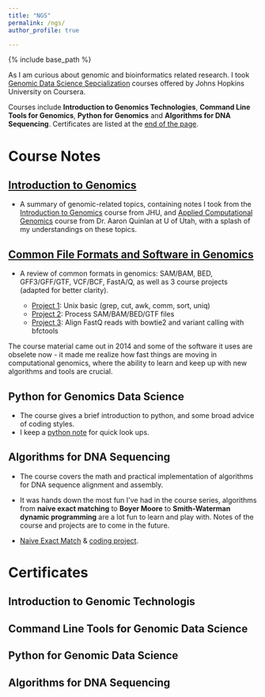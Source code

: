 ```yaml
---
title: "NGS"
permalink: /ngs/
author_profile: true

---
```


{% include base_path %}

As I am curious about genomic and bioinformatics related research.
I took [Genomic Data Science Sepcialization](https://www.coursera.org/specializations/genomic-data-science) courses offered by Johns Hopkins University on Coursera.

Courses include **Introduction to Genomics Technologies**, **Command Line Tools for Genomics**, **Python for Genomics** and **Algorithms for DNA Sequencing**.
Certificates are listed at the [end of the page](#certificates).

# Course Notes

## [Introduction to Genomics](/courses/2023/03/introduction-to-genomics/)

* A summary of genomic-related topics, containing notes  I took from the [Introduction to Genomics](https://www.coursera.org/learn/introduction-genomics) course from JHU, and [Applied Computational Genomics](https://github.com/quinlan-lab/applied-computational-genomics) course from Dr. Aaron Quinlan at U of Utah, with a splash of my understandings on these topics.

## [Common File Formats and Software in Genomics](/courses/2023/03/common-file-formats-and-software-in-genomics/)

* A review of common formats in genomics: SAM/BAM, BED, GFF3/GFF/GTF, VCF/BCF, FastA/Q, as well as 3 course projects (adapted for better clarity).

    - [Project 1](/courses/2023/03/common-file-formats-and-software-in-genomics/#seg9): Unix basic (grep, cut, awk, comm, sort, uniq)
    - [Project 2](/courses/2023/03/common-file-formats-and-software-in-genomics/#seg10): Process SAM/BAM/BED/GTF files
    - [Project 3](/courses/2023/03/common-file-formats-and-software-in-genomics/#seg11): Align FastQ reads with bowtie2 and variant calling with bfctools

The course material came out in 2014 and some of the software it uses are obselete now - it made me realize how fast things are moving in computational genomics, where the ability to learn and keep up with new algorithms and tools are crucial.

## Python for Genomics Data Science

* The course gives a brief introduction to python, and some broad advice of coding styles.
* I keep a [python note](/dev-logs/2023/04/python-notes/) for quick look ups.

## Algorithms for DNA Sequencing

* The course covers the math and practical implementation of algorithms for DNA sequence alignment and assembly.
- It was hands down the most fun I've had in the course series, algorithms from **naive exact matching** to **Boyer Moore** to **Smith-Waterman dynamic programming** are a lot fun to learn and play with. Notes of the course and projects are to come in the future.

* [Naive Exact Match](/posts/2023/04/naive-exact-match-algorithm/) & [coding project](https://colab.research.google.com/github/gr-grey/genomic-courses/blob/main/naive_exact_match.ipynb).

<!-- Courses include [**Introduction to Genomics Technologies**](/files/course-introduction-to-genomics-technologies.pdf), [**Command Line Tools for Genomics**](/files/course-certificate-command-line-tools-for-genomic-data-science.pdf), [**Python for Genomics**](/files/course-certificate-python-for-genomic-data-science.pdf) and [**Algorithms for DNA Sequencing**](/files/course-certificate-algorithms-for-dna-sequencing.pdf) (the links take you to certificates). -->

# Certificates

## Introduction to Genomic Technologis

<object data="/files/course-certificate-introduction-to-genomic-technologies.pdf" width="1000" height="835" type='application/pdf'></object>

## Command Line Tools for Genomic Data Science

<object data="/files/course-certificate-command-line-tools-for-genomic-data-science.pdf" width="1000" height="835" type='application/pdf'></object>

## Python for Genomic Data Science

<object data="/files/course-certificate-python-for-genomic-data-science.pdf" width="1000" height="835" type='application/pdf'></object>

## Algorithms for DNA Sequencing

<object data="/files/course-certificate-algorithms-for-dna-sequencing.pdf" width="1000" height="835" type='application/pdf'></object>

